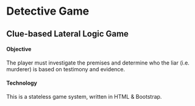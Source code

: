 # Detective Game
## Clue-based Lateral Logic Game

#### Objective 
The player must investigate the premises and determine who the liar (i.e. murderer) is based on testimony and evidence. 

#### Technology
This is a stateless game system, written in HTML & Bootstrap.   